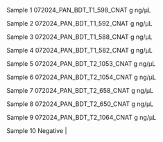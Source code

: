 Sample 1 
072024_PAN_BDT_T1_598_CNAT
g
ng/μL

Sample 2
072024_PAN_BDT_T1_592_CNAT
g
ng/μL

Sample 3
072024_PAN_BDT_T1_588_CNAT
g
ng/μL

Sample 4
072024_PAN_BDT_T1_582_CNAT
g
ng/μL

Sample 5 
072024_PAN_BDT_T2_1053_CNAT
g
ng/μL

Sample 6
072024_PAN_BDT_T2_1054_CNAT
g
ng/μL

Sample 7 
072024_PAN_BDT_T2_658_CNAT
g
ng/μL

Sample 8 
072024_PAN_BDT_T2_650_CNAT
g
ng/μL

Sample 9 
072024_PAN_BDT_T2_1064_CNAT
g
ng/μL

Sample 10 
Negative 
|